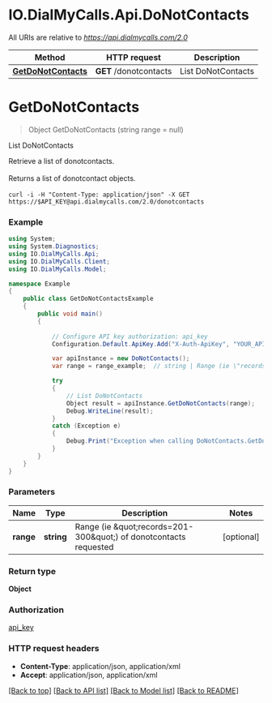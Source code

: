 # IO.DialMyCalls.Api.DoNotContacts

All URIs are relative to *https://api.dialmycalls.com/2.0*

Method | HTTP request | Description
------------- | ------------- | -------------
[**GetDoNotContacts**](DoNotContacts.md#getdonotcontacts) | **GET** /donotcontacts | List DoNotContacts


<a name="getdonotcontacts"></a>
# **GetDoNotContacts**
> Object GetDoNotContacts (string range = null)

List DoNotContacts

Retrieve a list of donotcontacts. <br><br> Returns a list of donotcontact objects. <br><br> ``` curl -i -H "Content-Type: application/json" -X GET https://$API_KEY@api.dialmycalls.com/2.0/donotcontacts ```

### Example
```csharp
using System;
using System.Diagnostics;
using IO.DialMyCalls.Api;
using IO.DialMyCalls.Client;
using IO.DialMyCalls.Model;

namespace Example
{
    public class GetDoNotContactsExample
    {
        public void main()
        {
            
            // Configure API key authorization: api_key
            Configuration.Default.ApiKey.Add("X-Auth-ApiKey", "YOUR_API_KEY");

            var apiInstance = new DoNotContacts();
            var range = range_example;  // string | Range (ie \"records=201-300\") of donotcontacts requested (optional) 

            try
            {
                // List DoNotContacts
                Object result = apiInstance.GetDoNotContacts(range);
                Debug.WriteLine(result);
            }
            catch (Exception e)
            {
                Debug.Print("Exception when calling DoNotContacts.GetDoNotContacts: " + e.Message );
            }
        }
    }
}
```

### Parameters

Name | Type | Description  | Notes
------------- | ------------- | ------------- | -------------
 **range** | **string**| Range (ie \&quot;records&#x3D;201-300\&quot;) of donotcontacts requested | [optional] 

### Return type

**Object**

### Authorization

[api_key](../README.md#api_key)

### HTTP request headers

 - **Content-Type**: application/json, application/xml
 - **Accept**: application/json, application/xml

[[Back to top]](#) [[Back to API list]](../README.md#documentation-for-api-endpoints) [[Back to Model list]](../README.md#documentation-for-models) [[Back to README]](../README.md)

